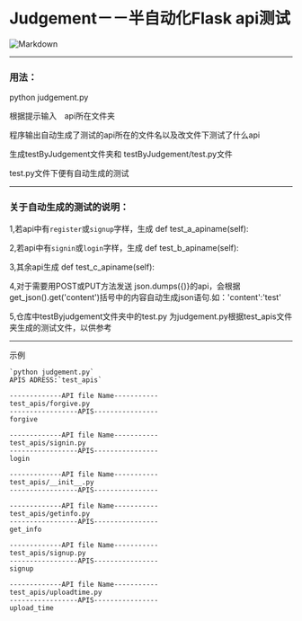 # Judgement－－半自动化Flask api测试
![Markdown](http://i2.kiimg.com/1949/339853871a89da2f.jpg)
 

***
### 用法：
python judgement.py

根据提示输入　api所在文件夹

程序输出自动生成了测试的api所在的文件名以及改文件下测试了什么api

生成testByJudgement文件夹和 testByJudgement/test.py文件

test.py文件下便有自动生成的测试


***

### 关于自动生成的测试的说明：
1,若api中有`register`或`signup`字样，生成 def test_a_apiname(self):

2,若api中有`signin`或`login`字样，生成 def test_b_apiname(self):

3,其余api生成 def test_c_apiname(self):

4,对于需要用POST或PUT方法发送 json.dumps({)}的api，会根据get_json().get('content')括号中的内容自动生成json语句.如：'content':'test'

5,仓库中testByjudgement文件夹中的test.py 为judgement.py根据test_apis文件夹生成的测试文件，以供参考

***
示例
```shell
`python judgement.py`
APIS ADRESS:`test_apis`

-------------API file Name-----------
test_apis/forgive.py
-----------------APIS----------------
forgive

-------------API file Name-----------
test_apis/signin.py
-----------------APIS----------------
login

-------------API file Name-----------
test_apis/__init__.py
-----------------APIS----------------

-------------API file Name-----------
test_apis/getinfo.py
-----------------APIS----------------
get_info

-------------API file Name-----------
test_apis/signup.py
-----------------APIS----------------
signup

-------------API file Name-----------
test_apis/uploadtime.py
-----------------APIS----------------
upload_time

```
